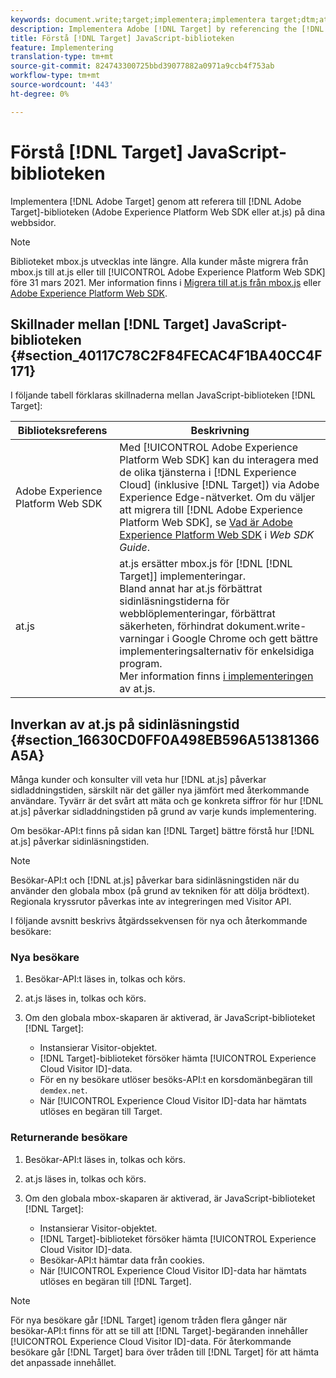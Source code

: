 ```yaml
---
keywords: document.write;target;implementera;implementera target;dtm;at.js;mbox.js;target.js;mbox;adobe experience platform web skd;aep web sdk;web sdk
description: Implementera Adobe [!DNL Target] by referencing the [!DNL Target] bibliotek (at.js eller mbox.js) på dina webbsidor.
title: Förstå [!DNL Target] JavaScript-biblioteken
feature: Implementering
translation-type: tm+mt
source-git-commit: 824743300725bbd39077882a0971a9ccb4f753ab
workflow-type: tm+mt
source-wordcount: '443'
ht-degree: 0%

---
```



# Förstå [!DNL Target] JavaScript-biblioteken

Implementera [!DNL Adobe Target] genom att referera till [!DNL Adobe Target]-biblioteken (Adobe Experience Platform Web SDK eller at.js) på dina webbsidor.

>[!NOTE]
>
>Biblioteket mbox.js utvecklas inte längre. Alla kunder måste migrera från mbox.js till at.js eller till [!UICONTROL Adobe Experience Platform Web SDK] före 31 mars 2021. Mer information finns i [Migrera till at.js från mbox.js](/help/c-implementing-target/c-implementing-target-for-client-side-web/t-mbox-download/c-target-atjs-implementation/target-migrate-atjs.md#task_DE55DCE9AC2F49728395665DE1B1E6EA) eller [Adobe Experience Platform Web SDK](/help/c-implementing-target/c-implementing-target-for-client-side-web/aep-web-sdk.md).

## Skillnader mellan [!DNL Target] JavaScript-biblioteken {#section_40117C78C2F84FECAC4F1BA40CC4F171}

I följande tabell förklaras skillnaderna mellan JavaScript-biblioteken [!DNL Target]:

| Biblioteksreferens | Beskrivning |
|--- |--- |
| Adobe Experience Platform Web SDK | Med [!UICONTROL Adobe Experience Platform Web SDK] kan du interagera med de olika tjänsterna i [!DNL Experience Cloud] (inklusive [!DNL Target]) via Adobe Experience Edge-nätverket. Om du väljer att migrera till [!DNL Adobe Experience Platform Web SDK], se [Vad är Adobe Experience Platform Web SDK](/help/c-implementing-target/c-implementing-target-for-client-side-web/aep-web-sdk.md) i *Web SDK Guide*. |
| at.js | at.js ersätter mbox.js för [!DNL [!DNL Target]] implementeringar.<br>Bland annat har at.js förbättrat sidinläsningstiderna för webblöplementeringar, förbättrat säkerheten, förhindrat dokument.write-varningar i Google Chrome och gett bättre implementeringsalternativ för enkelsidiga program.<br>Mer information finns  [i implementeringen](/help/c-implementing-target/c-implementing-target-for-client-side-web/t-mbox-download/c-target-atjs-implementation/target-atjs-implementation.md) av at.js. |

## Inverkan av at.js på sidinläsningstid {#section_16630CD0FF0A498EB596A51381366A5A}

Många kunder och konsulter vill veta hur [!DNL at.js] påverkar sidladdningstiden, särskilt när det gäller nya jämfört med återkommande användare. Tyvärr är det svårt att mäta och ge konkreta siffror för hur [!DNL at.js] påverkar sidladdningstiden på grund av varje kunds implementering.

Om besökar-API:t finns på sidan kan [!DNL Target] bättre förstå hur [!DNL at.js] påverkar sidinläsningstiden.

>[!NOTE]
>
>Besökar-API:t och [!DNL at.js] påverkar bara sidinläsningstiden när du använder den globala mbox (på grund av tekniken för att dölja brödtext). Regionala kryssrutor påverkas inte av integreringen med Visitor API.

I följande avsnitt beskrivs åtgärdssekvensen för nya och återkommande besökare:

### Nya besökare

1. Besökar-API:t läses in, tolkas och körs.
1. at.js läses in, tolkas och körs.
1. Om den globala mbox-skaparen är aktiverad, är JavaScript-biblioteket [!DNL Target]:

   * Instansierar Visitor-objektet.
   * [!DNL Target]-biblioteket försöker hämta [!UICONTROL Experience Cloud Visitor ID]-data.
   * För en ny besökare utlöser besöks-API:t en korsdomänbegäran till `demdex.net`.
   * När [!UICONTROL Experience Cloud Visitor ID]-data har hämtats utlöses en begäran till Target.

### Returnerande besökare

1. Besökar-API:t läses in, tolkas och körs.
1. at.js läses in, tolkas och körs.
1. Om den globala mbox-skaparen är aktiverad, är JavaScript-biblioteket [!DNL Target]:

   * Instansierar Visitor-objektet.
   * [!DNL Target]-biblioteket försöker hämta [!UICONTROL Experience Cloud Visitor ID]-data.
   * Besökar-API:t hämtar data från cookies.
   * När [!UICONTROL Experience Cloud Visitor ID]-data har hämtats utlöses en begäran till [!DNL Target].

>[!NOTE]
>
>För nya besökare går [!DNL Target] igenom tråden flera gånger när besökar-API:t finns för att se till att [!DNL Target]-begäranden innehåller [!UICONTROL Experience Cloud Visitor ID]-data. För återkommande besökare går [!DNL Target] bara över tråden till [!DNL Target] för att hämta det anpassade innehållet.
